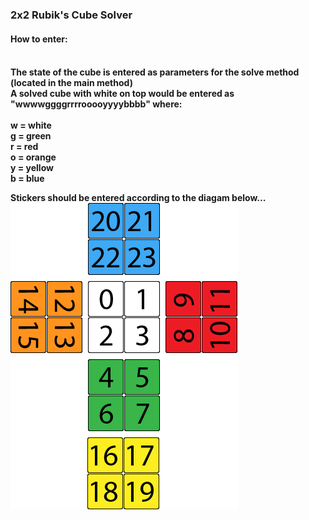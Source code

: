 <h3>2x2 Rubik's Cube Solver</h3>

<h4>How to enter:<h4><br>
The state of the cube is entered as parameters for the solve method (located in the main method)<br>
A solved cube with white on top would be entered as "wwwwggggrrrrooooyyyybbbb" where:<br><br>
w = white<br>
g = green<br>
r = red<br>
o = orange<br>
y = yellow<br>
b = blue<br>

Stickers should be entered according to the diagam below...<br>
<img src = "2x2_guide.png">